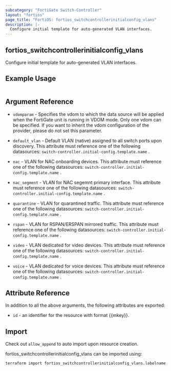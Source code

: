 ```yaml
---
subcategory: "FortiGate Switch-Controller"
layout: "fortios"
page_title: "FortiOS: fortios_switchcontrollerinitialconfig_vlans"
description: |-
  Configure initial template for auto-generated VLAN interfaces.
---
```


## fortios_switchcontrollerinitialconfig_vlans
Configure initial template for auto-generated VLAN interfaces.

## Example Usage

```hcl

```

## Argument Reference
* `vdomparam` - Specifies the vdom to which the data source will be applied when the FortiGate unit is running in VDOM mode. Only one vdom can be specified. If you want to inherit the vdom configuration of the provider, please do not set this parameter.

* `default_vlan` - Default VLAN (native) assigned to all switch ports upon discovery. This attribute must reference one of the following datasources: `switch-controller.initial-config.template.name` .
* `nac` - VLAN for NAC onboarding devices. This attribute must reference one of the following datasources: `switch-controller.initial-config.template.name` .
* `nac_segment` - VLAN for NAC segemnt primary interface. This attribute must reference one of the following datasources: `switch-controller.initial-config.template.name` .
* `quarantine` - VLAN for quarantined traffic. This attribute must reference one of the following datasources: `switch-controller.initial-config.template.name` .
* `rspan` - VLAN for RSPAN/ERSPAN mirrored traffic. This attribute must reference one of the following datasources: `switch-controller.initial-config.template.name` .
* `video` - VLAN dedicated for video devices. This attribute must reference one of the following datasources: `switch-controller.initial-config.template.name` .
* `voice` - VLAN dedicated for voice devices. This attribute must reference one of the following datasources: `switch-controller.initial-config.template.name` .

## Attribute Reference

In addition to all the above arguments, the following attributes are exported:
* `id` - an identifier for the resource with format {{mkey}}.

## Import

Check out `allow_append` to auto import upon resource creation.

fortios_switchcontrollerinitialconfig_vlans can be imported using:
```sh
terraform import fortios_switchcontrollerinitialconfig_vlans.labelname {{mkey}}
```
